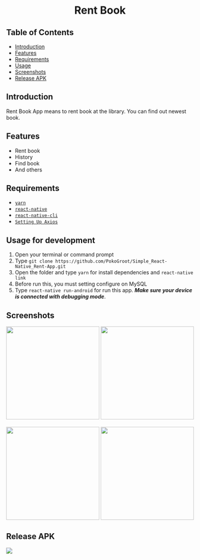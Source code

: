 <h1 align='center'>Rent Book</h1>

## Table of Contents

- [Introduction](#introduction)
- [Features](#features)
- [Requirements](#requirements)
- [Usage](#usage-for-development)
- [Screenshots](#screenshots)
- [Release APK](#release-apk)

## Introduction
Rent Book App means to rent book at the library. You can find out newest book.
## Features
* Rent book
* History
* Find book
* And others

## Requirements
* [`yarn`](https://yarnpkg.com/en/docs/install)
* [`react-native`](https://facebook.github.io/react-native/docs/getting-started)
* [`react-native-cli`](https://facebook.github.io/react-native/docs/getting-started)
* [`Setting Up Axios`](https://github.com/axios/axios)

## Usage for development
1. Open your terminal or command prompt
2. Type `git clone https://github.com/PokoGroot/Simple_React-Native_Rent-App.git`
3. Open the folder and type `yarn` for install dependencies and `react-native link`
4. Before run this, you must setting configure on MySQL 
5. Type `react-native run-android` for run this app. ***Make sure your device is connected with debugging mode***.

## Screenshots
<div align="center">
       <img width="250" src="">
       <img width="250" src="">
</div>
  <br/>
<div align="center">
       <img width="250" src="">
       <img width="250" src="">
</div>

## Release APK
<a href="">
  <img src="https://img.shields.io/badge/download%20on-drive-blue"/>
</a>
